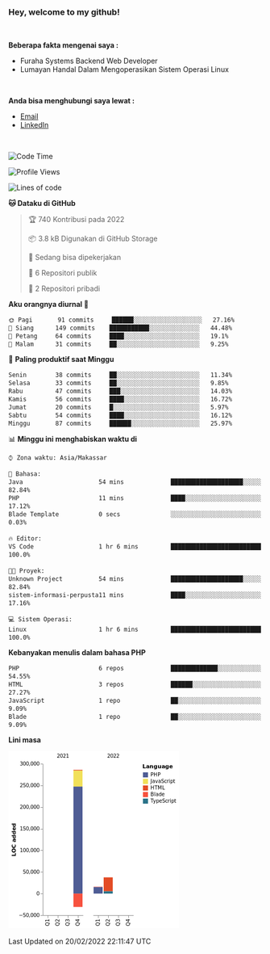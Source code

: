 <h3>Hey, welcome to my github!</h3>

<br>

<p><strong>Beberapa fakta mengenai saya :</strong></p>

<ul>
  <li>Furaha Systems Backend Web Developer</li>
  <li>Lumayan Handal Dalam Mengoperasikan Sistem Operasi Linux</li>
</ul>

<br>

<p><strong>Anda bisa menghubungi saya lewat :</strong></p>

<ul>
  <li><a href="mailto:renaldiapriyanto419@gmail.com">Email</a></li>
  <li><a href="https://www.linkedin.com/in/renaldi-kadang-314314206/">LinkedIn</a></li>
</ul>

<br>

<!--START_SECTION:waka-->
![Code Time](http://img.shields.io/badge/Code%20Time-8%20hrs%206%20mins-blue)

![Profile Views](http://img.shields.io/badge/Profil%20dilihat-91-blue)

![Lines of code](https://img.shields.io/badge/Sejak%20Hello%20World%20aku%20telah%20menulis-271%20Thousand%20baris%20kode-blue)

**🐱 Dataku di GitHub** 

> 🏆 740 Kontribusi pada 2022
 > 
> 📦 3.8 kB Digunakan di GitHub Storage 
 > 
> 💼 Sedang bisa dipekerjakan
 > 
> 📜 6 Repositori publik 
 > 
> 🔑 2 Repositori pribadi  
 > 
**Aku orangnya diurnal 🐤** 

```text
🌞 Pagi       91 commits     ██████░░░░░░░░░░░░░░░░░░░   27.16% 
🌆 Siang      149 commits    ███████████░░░░░░░░░░░░░░   44.48% 
🌃 Petang     64 commits     ████░░░░░░░░░░░░░░░░░░░░░   19.1% 
🌙 Malam      31 commits     ██░░░░░░░░░░░░░░░░░░░░░░░   9.25%

```
📅 **Paling produktif saat Minggu** 

```text
Senin        38 commits     ██░░░░░░░░░░░░░░░░░░░░░░░   11.34% 
Selasa       33 commits     ██░░░░░░░░░░░░░░░░░░░░░░░   9.85% 
Rabu         47 commits     ███░░░░░░░░░░░░░░░░░░░░░░   14.03% 
Kamis        56 commits     ████░░░░░░░░░░░░░░░░░░░░░   16.72% 
Jumat        20 commits     █░░░░░░░░░░░░░░░░░░░░░░░░   5.97% 
Sabtu        54 commits     ████░░░░░░░░░░░░░░░░░░░░░   16.12% 
Minggu       87 commits     ██████░░░░░░░░░░░░░░░░░░░   25.97%

```


📊 **Minggu ini menghabiskan waktu di** 

```text
⌚︎ Zona waktu: Asia/Makassar

💬 Bahasa: 
Java                     54 mins             ████████████████████░░░░░   82.84% 
PHP                      11 mins             ████░░░░░░░░░░░░░░░░░░░░░   17.12% 
Blade Template           0 secs              ░░░░░░░░░░░░░░░░░░░░░░░░░   0.03%

🔥 Editor: 
VS Code                  1 hr 6 mins         █████████████████████████   100.0%

🐱‍💻 Proyek: 
Unknown Project          54 mins             ████████████████████░░░░░   82.84% 
sistem-informasi-perpusta11 mins             ████░░░░░░░░░░░░░░░░░░░░░   17.16%

💻 Sistem Operasi: 
Linux                    1 hr 6 mins         █████████████████████████   100.0%

```

**Kebanyakan menulis dalam bahasa PHP** 

```text
PHP                      6 repos             █████████████░░░░░░░░░░░░   54.55% 
HTML                     3 repos             ██████░░░░░░░░░░░░░░░░░░░   27.27% 
JavaScript               1 repo              ██░░░░░░░░░░░░░░░░░░░░░░░   9.09% 
Blade                    1 repo              ██░░░░░░░░░░░░░░░░░░░░░░░   9.09%

```


**Lini masa**

![Chart not found](https://raw.githubusercontent.com/Sylent-Sys/Sylent-Sys/main/charts/bar_graph.png) 


 Last Updated on 20/02/2022 22:11:47 UTC
<!--END_SECTION:waka-->
